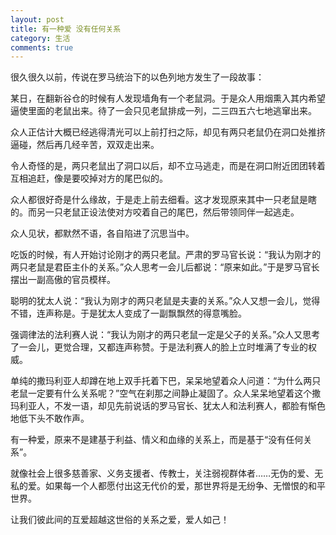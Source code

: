 ```yaml
---
layout: post
title: 有一种爱 没有任何关系
category: 生活
comments: true
---
```



很久很久以前，传说在罗马统治下的以色列地方发生了一段故事：

某日，在翻新谷仓的时候有人发现墙角有一个老鼠洞。于是众人用烟熏入其内希望逼使里面的老鼠出来。待了一会只见老鼠排成一列，二三四五六七地逃窜出来。

众人正估计大概已经逃得清光可以上前打扫之际，却见有两只老鼠仍在洞口处推挤逼碰，然后再几经辛苦，双双走出来。

令人奇怪的是，两只老鼠出了洞口以后，却不立马逃走，而是在洞口附近团团转着互相追赶，像是要咬掉对方的尾巴似的。

众人都很好奇是什么缘故，于是走上前去细看。这才发现原来其中一只老鼠是瞎的。而另一只老鼠正设法使对方咬着自己的尾巴，然后带领同伴一起逃走。

众人见状，都默然不语，各自陷进了沉思当中。

吃饭的时候，有人开始讨论刚才的两只老鼠。严肃的罗马官长说：“我认为刚才的两只老鼠是君臣主仆的关系。”众人思考一会儿后都说：“原来如此。”于是罗马官长摆出一副高傲的官员模样。

聪明的犹太人说：“我认为刚才的两只老鼠是夫妻的关系。”众人又想一会儿，觉得不错，连声称是。于是犹太人变成了一副飘飘然的得意嘴脸。

强调律法的法利赛人说：“我认为刚才的两只老鼠一定是父子的关系。”众人又思考了一会儿，更觉合理，又都连声称赞。于是法利赛人的脸上立时堆满了专业的权威。

单纯的撒玛利亚人却蹲在地上双手托着下巴，呆呆地望着众人问道：“为什么两只老鼠一定要有什么关系呢？”空气在刹那之间静止凝固了。众人呆呆地望着这个撒玛利亚人，不发一语，却见先前说话的罗马官长、犹太人和法利赛人，都脸有惭色地低下头不敢作声。

有一种爱，原来不是建基于利益、情义和血缘的关系上，而是基于“没有任何关系”。

就像社会上很多慈善家、义务支援者、传教士，关注弱视群体者……无伪的爱、无私的爱。如果每一个人都愿付出这无代价的爱，那世界将是无纷争、无憎恨的和平世界。

让我们彼此间的互爱超越这世俗的关系之爱，爱人如己！
